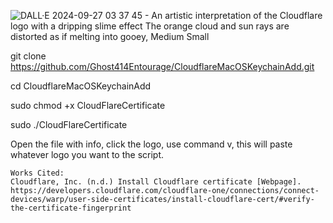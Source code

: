   ![DALL·E 2024-09-27 03 37 45 - An artistic interpretation of the Cloudflare logo with a dripping slime effect  The orange cloud and sun rays are distorted as if melting into gooey,  Medium Small](https://github.com/user-attachments/assets/d1830076-cf47-4091-b08b-f67b99cc45b0)



git clone https://github.com/Ghost414Entourage/CloudflareMacOSKeychainAdd.git

cd CloudflareMacOSKeychainAdd 

sudo chmod +x CloudFlareCertificate 

sudo ./CloudFlareCertificate 

Open the file with info, click the logo, use command v, this will paste whatever logo you want to the script. 













    Works Cited: 
    Cloudflare, Inc. (n.d.) Install Cloudflare certificate [Webpage]. https://developers.cloudflare.com/cloudflare-one/connections/connect-devices/warp/user-side-certificates/install-cloudflare-cert/#verify-the-certificate-fingerprint
